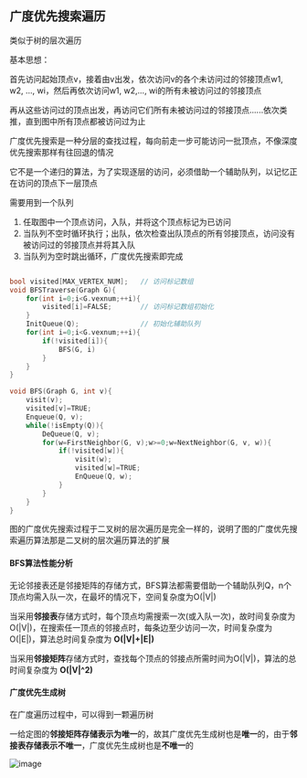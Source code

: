 ## 广度优先搜索遍历

类似于树的层次遍历

基本思想：

首先访问起始顶点v，接着由v出发，依次访问v的各个未访问过的邻接顶点w1, w2, ..., wi，然后再依次访问w1, w2,..., wi的所有未被访问过的邻接顶点

再从这些访问过的顶点出发，再访问它们所有未被访问过的邻接顶点......依次类推，直到图中所有顶点都被访问过为止

广度优先搜索是一种分层的查找过程，每向前走一步可能访问一批顶点，不像深度优先搜索那样有往回退的情况

它不是一个递归的算法，为了实现逐层的访问，必须借助一个辅助队列，以记忆正在访问的顶点下一层顶点


需要用到一个队列

1. 任取图中一个顶点访问，入队，并将这个顶点标记为已访问
2. 当队列不空时循环执行；出队，依次检查出队顶点的所有邻接顶点，访问没有被访问过的邻接顶点并将其入队
3. 当队列为空时跳出循环，广度优先搜索即完成

```cpp

bool visited[MAX_VERTEX_NUM];	// 访问标记数组
void BFSTraverse(Graph G){
	for(int i=0;i<G.vexnum;++i){
		visited[i]=FALSE;		// 访问标记数组初始化
	}	
	InitQueue(Q);				// 初始化辅助队列
	for(int i=0;i<G.vexnum;++i){
		if(!visited[i]){
			BFS(G, i)
		}
	}
}

void BFS(Graph G, int v){
	visit(v);
	visited[v]=TRUE;
	Enqueue(Q, v);
	while(!isEmpty(Q)){
		DeQueue(Q, v);
		for(w=FirstNeighbor(G, v);w>=0;w=NextNeighbor(G, v, w)){
			if(!visited[w]){
				visit(w);
				visited[w]=TRUE;
				EnQueue(Q, w);
			}
		}
	}
}

```

图的广度优先搜索过程于二叉树的层次遍历是完全一样的，说明了图的广度优先搜索遍历算法那是二叉树的层次遍历算法的扩展

#### BFS算法性能分析

无论邻接表还是邻接矩阵的存储方式，BFS算法都需要借助一个辅助队列Q，n个顶点均需入队一次，在最坏的情况下，空间复杂度为O(|V|)

当采用**邻接表**存储方式时，每个顶点均需搜索一次(或入队一次)，故时间复杂度为O(|V|)，在搜索任一顶点的邻接点时，每条边至少访问一次，时间复杂度为O(|E|)，算法总时间复杂度为 **O(|V|+|E|)**

当采用**邻接矩阵**存储方式时，查找每个顶点的邻接点所需时间为O(|V|)，算法的总时间复杂度为 **O(|V|^2)**

#### 广度优先生成树

在广度遍历过程中，可以得到一颗遍历树

一给定图的**邻接矩阵存储表示为唯一**的，故其广度优先生成树也是**唯一**的，由于**邻接表存储表示不唯一**，广度优先生成树也是**不唯一**的

![image](https://github.com/YC-L/Postgraduate-examination/blob/DataStructure/imgs/Breadth-first-spanning-tree.png)

